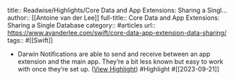 title:: Readwise/Highlights/Core Data and App Extensions: Sharing a Singl...
author:: [[Antoine van der Lee]]
full-title:: Core Data and App Extensions: Sharing a Single Database
category:: #articles
url:: https://www.avanderlee.com/swift/core-data-app-extension-data-sharing/
tags:: #[[Swift]]
- Darwin Notifications are able to send and receive between an app extension and the main app. They’re a bit less known but easy to work with once they’re set up. ([View Highlight](https://read.readwise.io/read/01havm1ht8v637y5jyam00zfn8)) #Highlight #[[2023-09-21]]